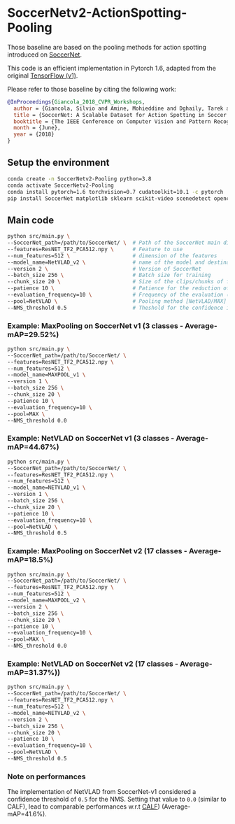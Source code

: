 # SoccerNetv2-ActionSpotting-Pooling

Those baseline are based on the pooling methods for action spotting introduced on [SoccerNet](http://openaccess.thecvf.com/content_cvpr_2018_workshops/papers/w34/Giancola_SoccerNet_A_Scalable_CVPR_2018_paper.pdf).

This code is an efficient implementation in Pytorch 1.6, adapted from the original [TensorFlow (v1)](https://github.com/SilvioGiancola/SoccerNet-code).

Please refer to those baseline by citing the following work:

```bibtex
@InProceedings{Giancola_2018_CVPR_Workshops,
  author = {Giancola, Silvio and Amine, Mohieddine and Dghaily, Tarek and Ghanem, Bernard},
  title = {SoccerNet: A Scalable Dataset for Action Spotting in Soccer Videos},
  booktitle = {The IEEE Conference on Computer Vision and Pattern Recognition (CVPR) Workshops},
  month = {June},
  year = {2018}
}
```

## Setup the environment

```bash
conda create -n SoccerNetv2-Pooling python=3.8
conda activate SoccerNetv2-Pooling
conda install pytorch=1.6 torchvision=0.7 cudatoolkit=10.1 -c pytorch
pip install SoccerNet matplotlib sklearn scikit-video scenedetect opencv-python==4.4.0.46
```

## Main code

```bash
python src/main.py \
--SoccerNet_path=/path/to/SoccerNet/ \  # Path of the SoccerNet main directory where the features are stored
--features=ResNET_TF2_PCA512.npy \      # Feature to use
--num_features=512 \                    # dimension of the features
--model_name=NetVLAD_v2 \               # name of the model and destination for the resutls
--version 2 \                           # Version of SoccerNet
--batch_size 256 \                      # Batch size for training
--chunk_size 20 \                       # Size of the clips/chunks of frames in second
--patience 10 \                         # Patience for the reduction of the LR
--evaluation_frequency=10 \             # Frequency of the evaluation (for classification of clips)
--pool=NetVLAD \                        # Pooling method [NetVLAD/MAX]
--NMS_threshold 0.5                     # Theshold for the confidence in NMS
```

### Example: MaxPooling on SoccerNet v1 (3 classes - Average-mAP=29.52%)

```bash
python src/main.py \
--SoccerNet_path=/path/to/SoccerNet/ \
--features=ResNET_TF2_PCA512.npy \
--num_features=512 \
--model_name=MAXPOOL_v1 \
--version 1 \
--batch_size 256 \
--chunk_size 20 \
--patience 10 \
--evaluation_frequency=10 \
--pool=MAX \
--NMS_threshold 0.0
```

### Example: NetVLAD on SoccerNet v1 (3 classes - Average-mAP=44.67%)

```bash
python src/main.py \
--SoccerNet_path=/path/to/SoccerNet/ \
--features=ResNET_TF2_PCA512.npy \
--num_features=512 \
--model_name=NETVLAD_v1 \
--version 1 \
--batch_size 256 \
--chunk_size 20 \
--patience 10 \
--evaluation_frequency=10 \
--pool=NetVLAD \
--NMS_threshold 0.5
```

### Example: MaxPooling on SoccerNet v2 (17 classes - Average-mAP=18.5%)

```bash
python src/main.py \
--SoccerNet_path=/path/to/SoccerNet/ \
--features=ResNET_TF2_PCA512.npy \
--num_features=512 \
--model_name=MAXPOOL_v2 \
--version 2 \
--batch_size 256 \
--chunk_size 20 \
--patience 10 \
--evaluation_frequency=10 \
--pool=MAX \
--NMS_threshold 0.0
```

### Example: NetVLAD on SoccerNet v2 (17 classes - Average-mAP=31.37%))

```bash
python src/main.py \
--SoccerNet_path=/path/to/SoccerNet/ \
--features=ResNET_TF2_PCA512.npy \
--num_features=512 \
--model_name=NETVLAD_v2 \
--version 2 \
--batch_size 256 \
--chunk_size 20 \
--patience 10 \
--evaluation_frequency=10 \
--pool=NetVLAD \
--NMS_threshold 0.5
```

### Note on performances

The implementation of NetVLAD from SoccerNet-v1 considered a confidence threshold of `0.5` for the NMS.
Setting that value to `0.0` (similar to CALF), lead to comparable performances w.r.t [CALF](Task1-ActionSpotting/CALF/)) (Average-mAP=41.6%).
